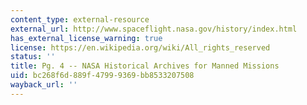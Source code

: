 ```yaml
---
content_type: external-resource
external_url: http://www.spaceflight.nasa.gov/history/index.html
has_external_license_warning: true
license: https://en.wikipedia.org/wiki/All_rights_reserved
status: ''
title: Pg. 4 -- NASA Historical Archives for Manned Missions
uid: bc268f6d-889f-4799-9369-bb8533207508
wayback_url: ''
---
```

